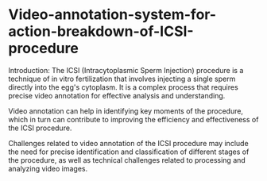 # Video-annotation-system-for-action-breakdown-of-ICSI-procedure
Introduction:
The ICSI (Intracytoplasmic Sperm Injection) procedure is a technique of in vitro fertilization that involves injecting a single sperm directly into the egg's cytoplasm. It is a complex process that requires precise video annotation for effective analysis and understanding.

Video annotation can help in identifying key moments of the procedure, which in turn can contribute to improving the efficiency and effectiveness of the ICSI procedure.

Challenges related to video annotation of the ICSI procedure may include the need for precise identification and classification of different stages of the procedure, as well as technical challenges related to processing and analyzing video images.
